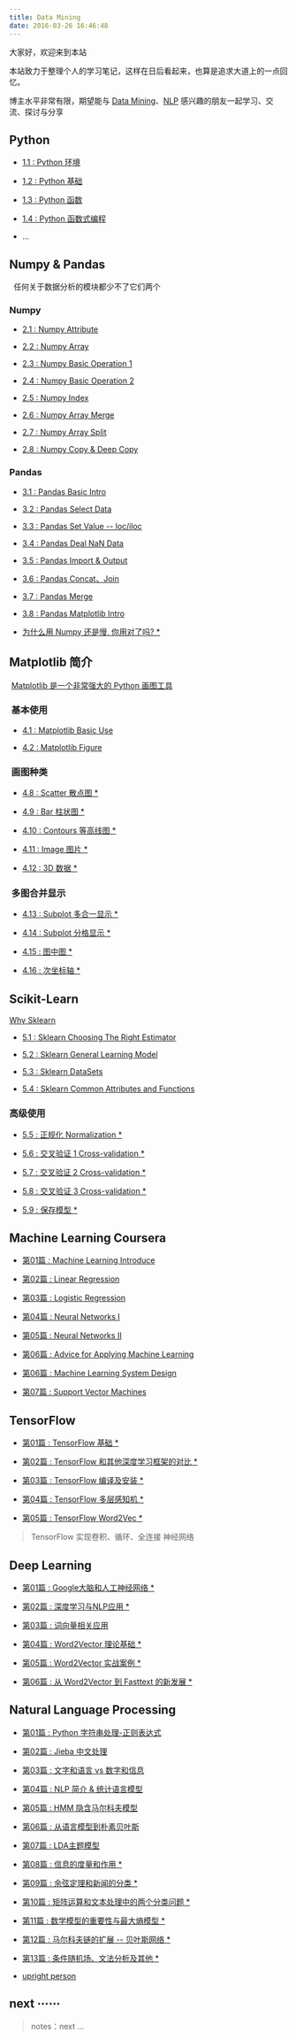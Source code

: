 ```yaml
---
title: Data Mining
date: 2016-03-26 16:46:48
---
```


大家好，欢迎来到本站

本站致力于整理个人的学习笔记，这样在日后看起来，也算是追求大道上的一点回忆。  

博主水平非常有限，期望能与 [Data Mining](https://zh.wikipedia.org/zh-hans/数据挖掘)、[NLP](https://en.wikipedia.org/wiki/Natural_language_processing) 感兴趣的朋友一起学习、交流、探讨与分享

## Python

- [1.1 : Python 环境][py0]

- [1.2 : Python 基础][py1]

- [1.3 : Python 函数][py2]

- [1.4 : Python 函数式编程][py3]

- ...

[py0]: /2017/10/18/ops-pyenv-install/
[py1]: /2017/05/31/python-basic-learning-I/
[py2]: /2017/06/02/python-basic-learning-II/
[py3]: /2017/06/05/python-basic-learning-III/

## Numpy & Pandas

&nbsp;&nbsp;任何关于数据分析的模块都少不了它们两个

### Numpy

- [2.1 : Numpy Attribute][numpy1]

- [2.2 : Numpy Array][numpy2]

- [2.3 : Numpy Basic Operation 1][numpy3]

- [2.4 : Numpy Basic Operation 2][numpy4]

- [2.5 : Numpy Index][numpy5]

- [2.6 : Numpy Array Merge][numpy6]

- [2.7 : Numpy Array Split][numpy7]

- [2.8 : Numpy Copy & Deep Copy][numpy8]

[numpy1]: /2017/12/21/py-numpy-1-attribute/
[numpy2]: /2017/12/22/py-numpy-2-array/
[numpy3]: /2017/12/25/py-numpy-3-basic-operation-1/
[numpy4]: /2017/12/25/py-numpy-4-basic-operation-2/
[numpy5]: /2017/12/26/py-numpy-5-Index/
[numpy6]: /2017/12/26/py-numpy-6-Array-Merge/
[numpy7]: /2017/12/27/py-numpy-7-Split/
[numpy8]: /2017/12/27/py-numpy-8-copy-deep-copy/

### Pandas

- [3.1 : Pandas Basic Intro][pandas1]

- [3.2 : Pandas Select Data][pandas2]

- [3.3 : Pandas Set Value -- loc/iloc][pandas3]

- [3.4 : Pandas Deal NaN Data][pandas4]

- [3.5 : Pandas Import & Output][pandas5]

- [3.6 : Pandas Concat、Join][pandas6]

- [3.7 : Pandas Merge][pandas7]

- [3.8 : Pandas Matplotlib Intro][pandas8]

[pandas1]: /2017/12/27/py-pandas-1-intro/
[pandas2]: /2017/12/28/py-pandas-2-select-data/
[pandas3]: /2017/12/30/py-pandas-3-set-value/
[pandas4]: /2017/12/30/py-pandas-4-deal-NaN-value/
[pandas5]: /2017/12/30/py-pandas-5-import-output/
[pandas6]: /2017/12/31/py-pandas-6-concat-join-append/
[pandas7]: /2017/12/31/py-pandas-7-merge/
[pandas8]: /2017/12/31/py-pandas-8-matplotlib/

- [为什么用 Numpy 还是慢, 你用对了吗? *][0]

## Matplotlib 简介

&nbsp;[Matplotlib 是一个非常强大的 Python 画图工具][matplotlib1]

### &nbsp;基本使用

- [4.1 : Matplotlib Basic Use][matplotlib2]

- [4.2 : Matplotlib Figure][matplotlib3]

[matplotlib1]: /2018/01/01/py-matplotlib-1-why/
[matplotlib2]: /2018/01/01/py-matplotlib-2-basic-use/
[matplotlib3]: /2018/01/01/py-matplotlib-3-figure-image/

### &nbsp;画图种类

- [4.8 : Scatter 散点图 *][0]

- [4.9 : Bar 柱状图 *][0]

- [4.10 : Contours 等高线图 *][0]

- [4.11 : Image 图片 *][0]

- [4.12 : 3D 数据 *][0]

### &nbsp;多图合并显示

- [4.13 : Subplot 多合一显示 *][0]

- [4.14 : Subplot 分格显示 *][0]

- [4.15 : 图中图 *][0]

- [4.16 : 次坐标轴 *][0]

## Scikit-Learn

[Why Sklearn][sklearn0]

- [5.1 : Sklearn Choosing The Right Estimator][sklearn1]

- [5.2 : Sklearn General Learning Model][sklearn2]

- [5.3 : Sklearn DataSets][sklearn3]

- [5.4 : Sklearn Common Attributes and Functions][sklearn4]

### 高级使用

- [5.5 : 正规化 Normalization *][0]

- [5.6 : 交叉验证 1 Cross-validation *][0]

- [5.7 : 交叉验证 2 Cross-validation *][0]

- [5.8 : 交叉验证 3 Cross-validation *][0]

- [5.9 : 保存模型 *][0]

[sklearn0]: /2018/01/03/py-sklearn-0-why/
[sklearn1]: /2018/01/03/py-sklearn-1-choosing-estimator/
[sklearn2]: /py-sklearn-2-general-learning-model/
[sklearn3]: /2018/01/03/py-sklearn-3-database/
[sklearn4]: /2018/01/05/py-sklearn-4-common-attributes/


## Machine Learning Coursera

- [第01篇 : Machine Learning Introduce][1]

- [第02篇 : Linear Regression][2]

- [第03篇 : Logistic Regression][3]

- [第04篇 : Neural Networks I][4]

- [第05篇 : Neural Networks II][5]

- [第06篇 : Advice for Applying Machine Learning][6-1]

- [第06篇 : Machine Learning System Design][6-2]

- [第07篇 : Support Vector Machines][7]

[1]: /2016/09/20/ml-coursera-ng-w1-01-introduce/
[2]: /2016/10/08/ml-coursera-ng-w2-01-Linear-Regression/
[3]: /2016/10/24/ml-coursera-ng-w3-LR/
[4]: /2017/02/07/ml-coursera-ng-w4-NN-02/
[5]: /2017/02/13/ml-coursera-ng-w4-NN-03/
[6-1]: /2017/05/24/ml-coursera-ng-w6-Advice-for-Applying-Machine-Learning/
[6-2]: /2017/05/29/ml-coursera-ng-w6-Machine-Learning-System-Design/
[7]: /2017/10/13/ml-coursera-ng-w7-svm/

## TensorFlow

- [第01篇 : TensorFlow 基础 *][0]  

- [第02篇 : TensorFlow 和其他深度学习框架的对比 *][0]  

- [第03篇 : TensorFlow 编译及安装 *][0] 

- [第04篇 : TensorFlow 多层感知机 *][0] 

- [第05篇 : TensorFlow Word2Vec *][0] 

> TensorFlow 实现卷积、循环、全连接 神经网络

## Deep Learning

- [第01篇 : Google大脑和人工神经网络 *][0]

- [第02篇 : 深度学习与NLP应用 *][0]

- [第03篇 : 词向量相关应用][n8]

- [第04篇 : Word2Vector 理论基础 *][0]

- [第05篇 : Word2Vector 实战案例 *][0]

- [第06篇 : 从 Word2Vector 到 Fasttext 的新发展 *][0]

## Natural Language Processing

- [第01篇 : Python 字符串处理-正则表达式][n1]  

- [第02篇 : Jieba 中文处理][n2]

- [第03篇 : 文字和语言 vs 数字和信息][m1]  

- [第04篇 : NLP 简介 & 统计语言模型][m2]

- [第05篇 : HMM 隐含马尔科夫模型][m3]

- [第06篇 : 从语言模型到朴素贝叶斯][n3]

- [第07篇 : LDA主题模型][n4]

- [第08篇 : 信息的度量和作用 *][0]

- [第09篇 : 余弦定理和新闻的分类 *][0]

- [第10篇 : 矩阵运算和文本处理中的两个分类问题 *][0]

- [第11篇 : 数学模型的重要性与最大熵模型 *][0]

- [第12篇 : 马尔科夫链的扩展 -- 贝叶斯网络 *][0]

- [第13篇 : 条件随机场、文法分析及其他 *][0]

[m1]: /2017/11/08/nlp-pre-word-language-number-info-history/
[m2]: /2017/11/13/nlp-pre-statistics-language-model/
[m3]: /2017/11/14/nlp-pre-hidden-markov-model/

[0]: /nlp

[n1]: /2017/07/30/nlp-01-string-operation-re/
[n2]: /2017/07/29/nlp-01-jieba/
[n3]: /2017/08/10/nlp-bayes-1/
[n4]: /2017/09/22/nlp-LDA/
[n8]: /2017/07/12/nlp-word-vector-basic/

[f1]: http://www.52nlp.cn/

- [upright person][person]

[person]: /2017/12/27/life-be-an-upright-person/

## next ⋯⋯

> notes：next ...
